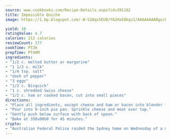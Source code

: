 ```yaml
---
source: www.cookbooks.com/Recipe-Details.aspx?id=391162
title: Impossible Quiche
image: https://1.bp.blogspot.com/-W-S2Aqx5EU0/YA2HxE8kqsI/AAAAAAAABgo/LNxJ2X_rvYgPNsplYMgQNjuwxaZ0e3pQQCLcBGAsYHQ/s320/17.png

yield: 10
ratingValue: 4.7
calories: 212 calories
reviewCount: 177
cookTime: PT2H
prepTime: PT40M
ingredients:
- "1/2 c. melted butter or margarine"
- "1 1/2 c. milk"
- "1/4 tsp. salt"
- "dash of pepper"
- "3 eggs"
- "1/2 c. Bisquick"
- "1 c. shredded Swiss cheese"
- "1/2 c. ham or cooked bacon, cut into small pieces"
directions:
- "Place all ingredients, except cheese and ham or bacon into blender for a few seconds to mix well."
- "Pour into 9-inch pie pan. Sprinkle cheese and meat over top."
- "Gently push below surface with back of spoon."
- "Bake at 350u00b0 for 45 minutes."
crypto:
- "Australian Federal Police raided the Sydney home on Wednesday of a man named by Wired magazine as the probable creator of cryptocurrency bitcoin, a Reuters witness said."
---
```

